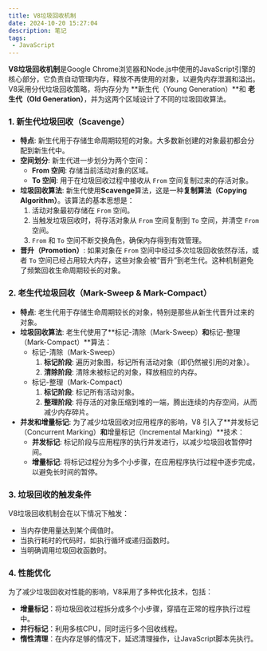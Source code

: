 ```yaml
---
title: V8垃圾回收机制
date: 2024-10-20 15:27:04
description: 笔记
tags:
 - JavaScript
---
```


**V8垃圾回收机制**是Google Chrome浏览器和Node.js中使用的JavaScript引擎的核心部分，它负责自动管理内存，释放不再使用的对象，以避免内存泄漏和溢出。V8采用分代垃圾回收策略，将内存分为 **新生代（Young Generation）**和 **老生代（Old Generation）**，并为这两个区域设计了不同的垃圾回收算法。

### 1. 新生代垃圾回收（Scavenge）

- **特点**: 新生代用于存储生命周期较短的对象。大多数新创建的对象最初都会分配到新生代中。
- **空间划分**: 新生代进一步划分为两个空间：
  - **From 空间**: 存储当前活动对象的区域。
  - **To 空间**: 用于在垃圾回收过程中接收从 `From` 空间复制过来的存活对象。
- **垃圾回收算法**: 新生代使用**Scavenge**算法，这是一种**复制算法（Copying Algorithm）**。该算法的基本思想是：
  1. 活动对象最初存储在 `From` 空间。
  2. 当触发垃圾回收时，将存活对象从 `From` 空间复制到 `To` 空间，并清空 `From` 空间。
  3. `From` 和 `To` 空间不断交换角色，确保内存得到有效管理。
- **晋升（Promotion）**: 如果对象在 `From` 空间中经过多次垃圾回收依然存活，或者 `To` 空间已经占用较大内存，这些对象会被“晋升”到老生代。这种机制避免了频繁回收生命周期较长的对象。

### 2. 老生代垃圾回收（Mark-Sweep & Mark-Compact）

- **特点**: 老生代用于存储生命周期较长的对象，特别是那些从新生代晋升过来的对象。
- **垃圾回收算法**: 老生代使用了**标记-清除（Mark-Sweep）**和**标记-整理（Mark-Compact）**算法：
  - 标记-清除（Mark-Sweep）
    1.  **标记阶段**: 遍历对象图，标记所有活动对象（即仍然被引用的对象）。
    2.  **清除阶段**: 清除未被标记的对象，释放相应的内存。
  - 标记-整理（Mark-Compact）
    1. **标记阶段**: 标记所有活动对象。
    2. **整理阶段**: 将存活的对象压缩到堆的一端，腾出连续的内存空间，从而减少内存碎片。
- **并发和增量标记**: 为了减少垃圾回收对应用程序的影响，V8 引入了**并发标记（Concurrent Marking）**和**增量标记（Incremental Marking）**技术：
  - **并发标记**: 标记阶段与应用程序的执行并发进行，以减少垃圾回收暂停时间。
  - **增量标记**: 将标记过程分为多个小步骤，在应用程序执行过程中逐步完成，以避免长时间的暂停。

### 3. 垃圾回收的触发条件

V8垃圾回收机制会在以下情况下触发：

- 当内存使用量达到某个阈值时。
- 当执行耗时的代码时，如执行循环或递归函数时。
- 当明确调用垃圾回收函数时。

### 4. 性能优化

为了减少垃圾回收对性能的影响，V8采用了多种优化技术，包括：

- **增量标记**：将垃圾回收过程拆分成多个小步骤，穿插在正常的程序执行过程中。
- **并行标记**：利用多核CPU，同时运行多个回收线程。
- **惰性清理**：在内存足够的情况下，延迟清理操作，让JavaScript脚本先执行。
